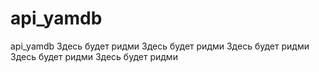 # api_yamdb
api_yamdb
Здесь будет ридми
Здесь будет ридми
Здесь будет ридми
Здесь будет ридми
Здесь будет ридми
